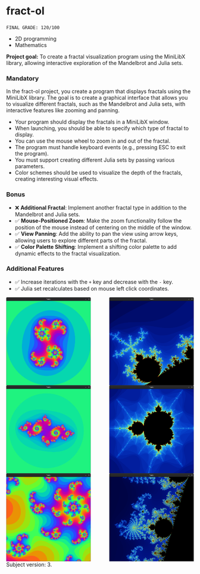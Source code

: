 # fract-ol
```
FINAL GRADE: 120/100
```
- 2D programming
- Mathematics

**Project goal:** To create a fractal visualization program using the MiniLibX library, allowing interactive exploration of the Mandelbrot and Julia sets.

### Mandatory
In the fract-ol project, you create a program that displays fractals using the MiniLibX library. The goal is to create a graphical interface that allows you to visualize different fractals, such as the Mandelbrot and Julia sets, with interactive features like zooming and panning.

- Your program should display the fractals in a MiniLibX window.
- When launching, you should be able to specify which type of fractal to display.
- You can use the mouse wheel to zoom in and out of the fractal.
- The program must handle keyboard events (e.g., pressing ESC to exit the program).
- You must support creating different Julia sets by passing various parameters.
- Color schemes should be used to visualize the depth of the fractals, creating interesting visual effects.

### Bonus
- ❌ **Additional Fractal**: Implement another fractal type in addition to the Mandelbrot and Julia sets.
- ✅ **Mouse-Positioned Zoom**: Make the zoom functionality follow the position of the mouse instead of centering on the middle of the window.
- ✅ **View Panning**: Add the ability to pan the view using arrow keys, allowing users to explore different parts of the fractal.
- ✅ **Color Palette Shifting**: Implement a shifting color palette to add dynamic effects to the fractal visualization.

### Additional Features
- ✅ Increase iterations with the `+` key and decrease with the `-` key.
- ✅ Julia set recalculates based on mouse left click coordinates.

<div style="display: flex; flex-wrap: wrap; justify-content: space-between;">
  <img src="images/8.png" alt="App Screenshot 1" width="45%"/>
  <img src="images/1.png" alt="App Screenshot 2" width="45%"/>
  <img src="images/3.png" alt="App Screenshot 3" width="45%"/>
  <img src="images/2.png" alt="App Screenshot 4" width="45%"/>
  <img src="images/4.png" alt="App Screenshot 5" width="45%"/>
  <img src="images/5.png" alt="App Screenshot 6" width="45%"/>
</div>
Subject version: 3.
